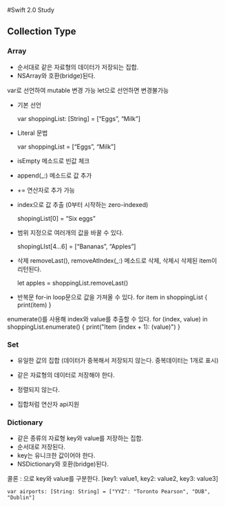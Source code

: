 #Swift 2.0 Study

## Collection Type

### Array
- 순서대로 같은 자료형의 데이터가 저장되는 집합.
- NSArray와 호환(bridge)된다.

var로 선언하여 mutable 변경 가능
let으로 선언하면 변경불가능 

- 기본 선언

    var shoppingList: [String] = [“Eggs”, “Milk”]

- Literal 문법

    var shoppingList = [“Eggs”, “Milk”]

- isEmpty 메소드로 빈값 체크
- append(_:) 메소드로 값 추가

- += 연산자로 추가 가능
- index으로 값 추출 (0부터 시작하는 zero-indexed)

    shopingList[0] = “Six eggs”

- 범위 지정으로 여러개의 값을 바꿀 수 있다.

   shopingLIst[4…6] = [“Bananas”, “Apples”]

- 삭제
removeLast(), removeAtIndex(_:) 메소드로 삭제, 삭제시 삭제된 item이 리턴된다.

    let apples = shoppingList.removeLast()

- 반복문
for-in loop문으로 값을 가져올 수 있다.
    for item in shoppingList {
		print(item)
    }

enumerate()를 사용해 index와 value를 추출할 수 있다.
    for (index, value) in shoppingList.enumerate()
    {
    print("Item \(index + 1): \(value)")
    }


### Set
- 유일한 값의 집합 (데이터가 중복해서 저장되지 않는다. 중복데이터는 1개로 표시)
- 같은 자료형의 데이터로 저장해야 한다.
- 정렬되지 않는다.

- 집합처럼 연산자 api지원

### Dictionary
- 같은 종류의 자료형  key와 value를 저장하는 집합.
- 순서대로 저장된다.
- key는 유니크한 값이어야 한다.
- NSDictionary와 호환(bridge)된다.
 
 
콜론 : 으로 key와 value를 구분한다.
[key1: value1, key2: value2, key3: value3]

    var airports: [String: String] = ["YYZ": "Toronto Pearson", "DUB", "Dublin"]

